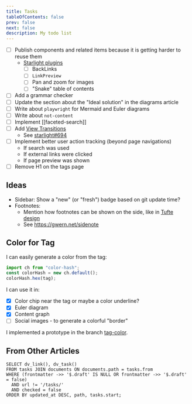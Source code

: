 ```yaml
---
title: Tasks
tableOfContents: false
prev: false
next: false
description: My todo list
---
```


- [ ] Publish components and related items because it is getting harder to reuse them
  - [Starlight plugins](https://starlight.astro.build/resources/plugins/)
    - [ ] BackLinks
    - [ ] `LinkPreview`
    - [ ] Pan and zoom for images
    - [ ] "Snake" table of contents
- [ ] Add a grammar checker
- [ ] Update the section about the "Ideal solution" in the diagrams article
- [ ] Write about `playwright` for Mermaid and Euler diagrams
- [ ] Write about `not-content`
- [ ] Implement [[faceted-search]]
- [ ] Add [View Transitions](https://docs.astro.build/en/guides/view-transitions/)
  - See [starlight#694](https://github.com/withastro/starlight/pull/694#issuecomment-2021611520)
- [ ] Implement better user action tracking (beyond page navigations)
  - If search was used
  - If external links were clicked
  - If page preview was shown
- [ ] Remove H1 on the tags page

## Ideas

- Sidebar: Show a "new" (or "fresh") badge based on git update time?
- Footnotes:
  - Mention how footnotes can be shown on the side, like in [Tufte design](https://edwardtufte.github.io/tufte-css/)
  - See https://gwern.net/sidenote

## Color for Tag

I can easily generate a color from the tag:

```js
import ch from "color-hash";
const colorHash = new ch.default();
colorHash.hex(tag);
```

I can use it in:

- [x] Color chip near the tag or maybe a color underline?
- [x] Euler diagram
- [x] Content graph
- [ ] Social images - to generate a colorful "border"

I implemented a prototype in the branch [tag-color](https://github.com/stereobooster/astro-digital-garden/tree/tag-color).

## From Other Articles

```dataview list
SELECT dv_link(), dv_task()
FROM tasks JOIN documents ON documents.path = tasks.from
WHERE (frontmatter ->> '$.draft' IS NULL OR frontmatter ->> '$.draft' = false)
  AND url != '/tasks/'
  AND checked = false
ORDER BY updated_at DESC, path, tasks.start;
```
